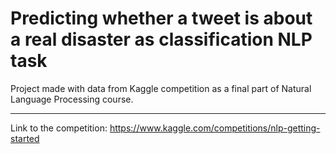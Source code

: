 # Predicting whether a tweet is about a real disaster as classification NLP task
Project made with data from Kaggle competition as a final part of Natural Language Processing course.
________________________________________________________________________________
Link to the competition: https://www.kaggle.com/competitions/nlp-getting-started

